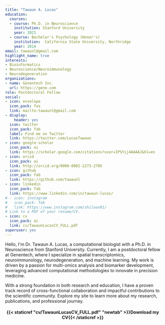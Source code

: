 ```yaml
---
title: "Tawaun A. Lucas"
education:
  courses:
  - course: Ph.D. in Neuroscience
    institution: Stanford University
    year: 2021
  - course: Bachelor's Psychology (Honor's)
    institution:  California State University, Northridge
    year: 2014
email: tawaunl@gmail.com
highlight_name: true
interests:
- Bioinformatics
- Neuroscience/Neuroimmunology
- Neurodegeneration
organizations:
- name: Genentech Inc.
  url: https://gene.com
role: Postdoctoral Fellow
social:
- icon: envelope
  icon_pack: fas
  link: mailto:tawaunl@gmail.com
- display:
    header: yes
  icon: twitter
  icon_pack: fab
  label: Find me on Twitter
  link: https://twitter.com/LucasTawaun
- icon: google-scholar
  icon_pack: ai
  link: https://scholar.google.com/citations?user=IPSYij4AAAAJ&hl=en
- icon: orcid
  icon_pack: ai
  link: http://orcid.org/0000-0002-2273-270X 
- icon: github
  icon_pack: fab
  link: https://github.com/tawaunl
- icon: linkedin
  icon_pack: fab
  link: https://www.linkedin.com/in/tawaun-lucas/
# - icon: instagram
#   icon_pack: fab
#   link: https://www.instagram.com/shilaan01/ 
# Link to a PDF of your resume/CV.
- icon: cv
  icon_pack: ai
  link: cv/TawaunLucasCV_FULL.pdf
superuser: yes
---
```


Hello, I'm Dr. Tawaun A. Lucas, a computational biologist with a Ph.D. in Neuroscience from Stanford University. Currently, I am a postdoctoral fellow at Genentech, where I specialize in spatial transcriptomics, neuroimmunology, neurodegeneration, and machine learning. My work is driven by a passion for multi-omics analysis and biomarker development, leveraging advanced computational methodologies to innovate in precision medicine.

With a strong foundation in both research and education, I have a proven track record of cross-functional collaboration and impactful contributions to the scientific community. Explore my site to learn more about my research, publications, and professional journey.

<center> 

#### <i class="fa fa-download" aria-hidden="true" style="color:#035AA6"></i> {{< staticref "cv/TawaunLucasCV_FULL.pdf" "newtab" >}}Download my CV{{< /staticref >}}
</center> 
